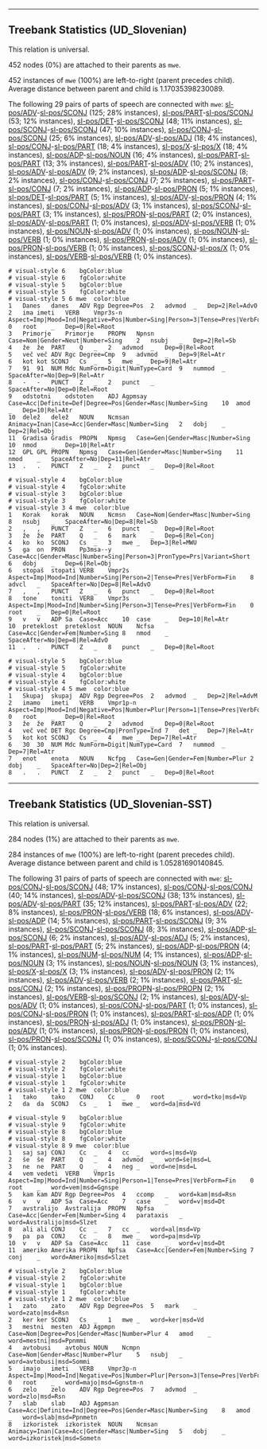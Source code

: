 

--------------------------------------------------------------------------------

## Treebank Statistics (UD_Slovenian)

This relation is universal.

452 nodes (0%) are attached to their parents as `mwe`.

452 instances of `mwe` (100%) are left-to-right (parent precedes child).
Average distance between parent and child is 1.17035398230089.

The following 29 pairs of parts of speech are connected with `mwe`: [sl-pos/ADV]()-[sl-pos/SCONJ]() (125; 28% instances), [sl-pos/PART]()-[sl-pos/SCONJ]() (53; 12% instances), [sl-pos/DET]()-[sl-pos/SCONJ]() (48; 11% instances), [sl-pos/SCONJ]()-[sl-pos/SCONJ]() (47; 10% instances), [sl-pos/CONJ]()-[sl-pos/SCONJ]() (25; 6% instances), [sl-pos/ADV]()-[sl-pos/ADJ]() (18; 4% instances), [sl-pos/CONJ]()-[sl-pos/PART]() (18; 4% instances), [sl-pos/X]()-[sl-pos/X]() (18; 4% instances), [sl-pos/ADP]()-[sl-pos/NOUN]() (16; 4% instances), [sl-pos/PART]()-[sl-pos/PART]() (13; 3% instances), [sl-pos/PART]()-[sl-pos/ADV]() (10; 2% instances), [sl-pos/ADV]()-[sl-pos/ADV]() (9; 2% instances), [sl-pos/ADP]()-[sl-pos/SCONJ]() (8; 2% instances), [sl-pos/CONJ]()-[sl-pos/CONJ]() (7; 2% instances), [sl-pos/PART]()-[sl-pos/CONJ]() (7; 2% instances), [sl-pos/ADP]()-[sl-pos/PRON]() (5; 1% instances), [sl-pos/DET]()-[sl-pos/PART]() (5; 1% instances), [sl-pos/ADV]()-[sl-pos/PRON]() (4; 1% instances), [sl-pos/CONJ]()-[sl-pos/ADV]() (3; 1% instances), [sl-pos/SCONJ]()-[sl-pos/PART]() (3; 1% instances), [sl-pos/PRON]()-[sl-pos/PART]() (2; 0% instances), [sl-pos/ADV]()-[sl-pos/PART]() (1; 0% instances), [sl-pos/ADV]()-[sl-pos/VERB]() (1; 0% instances), [sl-pos/NOUN]()-[sl-pos/ADV]() (1; 0% instances), [sl-pos/NOUN]()-[sl-pos/VERB]() (1; 0% instances), [sl-pos/PRON]()-[sl-pos/ADV]() (1; 0% instances), [sl-pos/PRON]()-[sl-pos/VERB]() (1; 0% instances), [sl-pos/SCONJ]()-[sl-pos/X]() (1; 0% instances), [sl-pos/VERB]()-[sl-pos/VERB]() (1; 0% instances).


~~~ conllu
# visual-style 6	bgColor:blue
# visual-style 6	fgColor:white
# visual-style 5	bgColor:blue
# visual-style 5	fgColor:white
# visual-style 5 6 mwe	color:blue
1	Danes	danes	ADV	Rgp	Degree=Pos	2	advmod	_	Dep=2|Rel=AdvO
2	ima	imeti	VERB	Vmpr3s-n	Aspect=Imp|Mood=Ind|Negative=Pos|Number=Sing|Person=3|Tense=Pres|VerbForm=Fin	0	root	_	Dep=0|Rel=Root
3	Primorje	Primorje	PROPN	Npnsn	Case=Nom|Gender=Neut|Number=Sing	2	nsubj	_	Dep=2|Rel=Sb
4	že	že	PART	Q	_	2	advmod	_	Dep=0|Rel=Root
5	več	več	ADV	Rgc	Degree=Cmp	9	advmod	_	Dep=9|Rel=Atr
6	kot	kot	SCONJ	Cs	_	5	mwe	_	Dep=9|Rel=Atr
7	91	91	NUM	Mdc	NumForm=Digit|NumType=Card	9	nummod	_	SpaceAfter=No|Dep=9|Rel=Atr
8	-	-	PUNCT	Z	_	2	punct	_	SpaceAfter=No|Dep=0|Rel=Root
9	odstotni	odstoten	ADJ	Agpmsay	Case=Acc|Definite=Def|Degree=Pos|Gender=Masc|Number=Sing	10	amod	_	Dep=10|Rel=Atr
10	delež	delež	NOUN	Ncmsan	Animacy=Inan|Case=Acc|Gender=Masc|Number=Sing	2	dobj	_	Dep=2|Rel=Obj
11	Gradisa	Gradis	PROPN	Npmsg	Case=Gen|Gender=Masc|Number=Sing	10	nmod	_	Dep=10|Rel=Atr
12	GPL	GPL	PROPN	Npmsg	Case=Gen|Gender=Masc|Number=Sing	11	nmod	_	SpaceAfter=No|Dep=11|Rel=Atr
13	.	.	PUNCT	Z	_	2	punct	_	Dep=0|Rel=Root

~~~


~~~ conllu
# visual-style 4	bgColor:blue
# visual-style 4	fgColor:white
# visual-style 3	bgColor:blue
# visual-style 3	fgColor:white
# visual-style 3 4 mwe	color:blue
1	Korak	korak	NOUN	Ncmsn	Case=Nom|Gender=Masc|Number=Sing	8	nsubj	_	SpaceAfter=No|Dep=8|Rel=Sb
2	,	,	PUNCT	Z	_	6	punct	_	Dep=0|Rel=Root
3	že	že	PART	Q	_	6	mark	_	Dep=6|Rel=Conj
4	ko	ko	SCONJ	Cs	_	3	mwe	_	Dep=3|Rel=MWU
5	ga	on	PRON	Pp3msa--y	Case=Acc|Gender=Masc|Number=Sing|Person=3|PronType=Prs|Variant=Short	6	dobj	_	Dep=6|Rel=Obj
6	stopaš	stopati	VERB	Vmpr2s	Aspect=Imp|Mood=Ind|Number=Sing|Person=2|Tense=Pres|VerbForm=Fin	8	advcl	_	SpaceAfter=No|Dep=8|Rel=AdvO
7	,	,	PUNCT	Z	_	6	punct	_	Dep=0|Rel=Root
8	tone	toniti	VERB	Vmpr3s	Aspect=Imp|Mood=Ind|Number=Sing|Person=3|Tense=Pres|VerbForm=Fin	0	root	_	Dep=0|Rel=Root
9	v	v	ADP	Sa	Case=Acc	10	case	_	Dep=10|Rel=Atr
10	preteklost	preteklost	NOUN	Ncfsa	Case=Acc|Gender=Fem|Number=Sing	8	nmod	_	SpaceAfter=No|Dep=8|Rel=AdvO
11	.	.	PUNCT	Z	_	8	punct	_	Dep=0|Rel=Root

~~~


~~~ conllu
# visual-style 5	bgColor:blue
# visual-style 5	fgColor:white
# visual-style 4	bgColor:blue
# visual-style 4	fgColor:white
# visual-style 4 5 mwe	color:blue
1	Skupaj	skupaj	ADV	Rgp	Degree=Pos	2	advmod	_	Dep=2|Rel=AdvM
2	imamo	imeti	VERB	Vmpr1p-n	Aspect=Imp|Mood=Ind|Negative=Pos|Number=Plur|Person=1|Tense=Pres|VerbForm=Fin	0	root	_	Dep=0|Rel=Root
3	že	že	PART	Q	_	2	advmod	_	Dep=0|Rel=Root
4	več	več	DET	Rgc	Degree=Cmp|PronType=Ind	7	det	_	Dep=7|Rel=Atr
5	kot	kot	SCONJ	Cs	_	4	mwe	_	Dep=7|Rel=Atr
6	30	30	NUM	Mdc	NumForm=Digit|NumType=Card	7	nummod	_	Dep=7|Rel=Atr
7	enot	enota	NOUN	Ncfpg	Case=Gen|Gender=Fem|Number=Plur	2	dobj	_	SpaceAfter=No|Dep=2|Rel=Obj
8	.	.	PUNCT	Z	_	2	punct	_	Dep=0|Rel=Root

~~~




--------------------------------------------------------------------------------

## Treebank Statistics (UD_Slovenian-SST)

This relation is universal.

284 nodes (1%) are attached to their parents as `mwe`.

284 instances of `mwe` (100%) are left-to-right (parent precedes child).
Average distance between parent and child is 1.05281690140845.

The following 31 pairs of parts of speech are connected with `mwe`: [sl-pos/CONJ]()-[sl-pos/SCONJ]() (48; 17% instances), [sl-pos/CONJ]()-[sl-pos/CONJ]() (40; 14% instances), [sl-pos/ADV]()-[sl-pos/SCONJ]() (38; 13% instances), [sl-pos/ADV]()-[sl-pos/PART]() (35; 12% instances), [sl-pos/PART]()-[sl-pos/ADV]() (22; 8% instances), [sl-pos/PRON]()-[sl-pos/VERB]() (18; 6% instances), [sl-pos/ADV]()-[sl-pos/ADP]() (14; 5% instances), [sl-pos/PART]()-[sl-pos/SCONJ]() (9; 3% instances), [sl-pos/SCONJ]()-[sl-pos/SCONJ]() (8; 3% instances), [sl-pos/ADP]()-[sl-pos/SCONJ]() (6; 2% instances), [sl-pos/ADV]()-[sl-pos/ADJ]() (5; 2% instances), [sl-pos/PART]()-[sl-pos/PART]() (5; 2% instances), [sl-pos/ADP]()-[sl-pos/PRON]() (4; 1% instances), [sl-pos/NUM]()-[sl-pos/NUM]() (4; 1% instances), [sl-pos/ADP]()-[sl-pos/NOUN]() (3; 1% instances), [sl-pos/NOUN]()-[sl-pos/NOUN]() (3; 1% instances), [sl-pos/X]()-[sl-pos/X]() (3; 1% instances), [sl-pos/ADV]()-[sl-pos/PRON]() (2; 1% instances), [sl-pos/ADV]()-[sl-pos/VERB]() (2; 1% instances), [sl-pos/PART]()-[sl-pos/CONJ]() (2; 1% instances), [sl-pos/PROPN]()-[sl-pos/PROPN]() (2; 1% instances), [sl-pos/VERB]()-[sl-pos/SCONJ]() (2; 1% instances), [sl-pos/ADV]()-[sl-pos/ADV]() (1; 0% instances), [sl-pos/CONJ]()-[sl-pos/PART]() (1; 0% instances), [sl-pos/CONJ]()-[sl-pos/PRON]() (1; 0% instances), [sl-pos/PART]()-[sl-pos/ADP]() (1; 0% instances), [sl-pos/PRON]()-[sl-pos/ADJ]() (1; 0% instances), [sl-pos/PRON]()-[sl-pos/ADV]() (1; 0% instances), [sl-pos/PRON]()-[sl-pos/PRON]() (1; 0% instances), [sl-pos/PRON]()-[sl-pos/SCONJ]() (1; 0% instances), [sl-pos/SCONJ]()-[sl-pos/CONJ]() (1; 0% instances).


~~~ conllu
# visual-style 2	bgColor:blue
# visual-style 2	fgColor:white
# visual-style 1	bgColor:blue
# visual-style 1	fgColor:white
# visual-style 1 2 mwe	color:blue
1	tako	tako	CONJ	Cc	_	0	root	_	word=tko|msd=Vp
2	da	da	SCONJ	Cs	_	1	mwe	_	word=da|msd=Vd

~~~


~~~ conllu
# visual-style 9	bgColor:blue
# visual-style 9	fgColor:white
# visual-style 8	bgColor:blue
# visual-style 8	fgColor:white
# visual-style 8 9 mwe	color:blue
1	saj	saj	CONJ	Cc	_	4	cc	_	word=s|msd=Vp
2	še	še	PART	Q	_	4	advmod	_	word=še|msd=L
3	ne	ne	PART	Q	_	4	neg	_	word=ne|msd=L
4	vem	vedeti	VERB	Vmpr1s	Aspect=Imp|Mood=Ind|Number=Sing|Person=1|Tense=Pres|VerbForm=Fin	0	root	_	word=vem|msd=Ggnspe
5	kam	kam	ADV	Rgp	Degree=Pos	4	ccomp	_	word=kam|msd=Rsn
6	v	v	ADP	Sa	Case=Acc	7	case	_	word=v|msd=Dt
7	avstralijo	Avstralija	PROPN	Npfsa	Case=Acc|Gender=Fem|Number=Sing	4	parataxis	_	word=Avstralijo|msd=Slzet
8	ali	ali	CONJ	Cc	_	7	cc	_	word=al|msd=Vp
9	pa	pa	CONJ	Cc	_	8	mwe	_	word=pa|msd=Vp
10	v	v	ADP	Sa	Case=Acc	11	case	_	word=v|msd=Dt
11	ameriko	Amerika	PROPN	Npfsa	Case=Acc|Gender=Fem|Number=Sing	7	conj	_	word=Ameriko|msd=Slzet

~~~


~~~ conllu
# visual-style 2	bgColor:blue
# visual-style 2	fgColor:white
# visual-style 1	bgColor:blue
# visual-style 1	fgColor:white
# visual-style 1 2 mwe	color:blue
1	zato	zato	ADV	Rgp	Degree=Pos	5	mark	_	word=zato|msd=Rsn
2	ker	ker	SCONJ	Cs	_	1	mwe	_	word=ker|msd=Vd
3	mestni	mesten	ADJ	Agpmpn	Case=Nom|Degree=Pos|Gender=Masc|Number=Plur	4	amod	_	word=mestni|msd=Ppnmmi
4	avtobusi	avtobus	NOUN	Ncmpn	Case=Nom|Gender=Masc|Number=Plur	5	nsubj	_	word=avtobusi|msd=Sommi
5	imajo	imeti	VERB	Vmpr3p-n	Aspect=Imp|Mood=Ind|Negative=Pos|Number=Plur|Person=3|Tense=Pres|VerbForm=Fin	0	root	_	word=majo|msd=Ggnstm-n
6	zelo	zelo	ADV	Rgp	Degree=Pos	7	advmod	_	word=zlo|msd=Rsn
7	slab	slab	ADJ	Agpmsan	Case=Acc|Definite=Ind|Degree=Pos|Gender=Masc|Number=Sing	8	amod	_	word=slab|msd=Ppnmetn
8	izkoristek	izkoristek	NOUN	Ncmsan	Animacy=Inan|Case=Acc|Gender=Masc|Number=Sing	5	dobj	_	word=izkoristek|msd=Sometn

~~~


